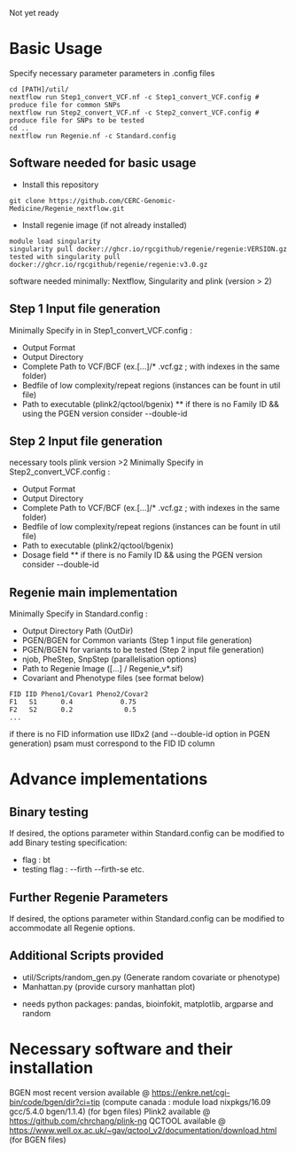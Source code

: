 Not yet ready

# Basic Usage

Specify necessary parameter parameters in .config files

```
cd [PATH]/util/
nextflow run Step1_convert_VCF.nf -c Step1_convert_VCF.config # produce file for common SNPs
nextflow run Step2_convert_VCF.nf -c Step2_convert_VCF.config # produce file for SNPs to be tested
cd ..
nextflow run Regenie.nf -c Standard.config
```
## Software needed for basic usage

- Install this repository
```
git clone https://github.com/CERC-Genomic-Medicine/Regenie_nextflow.git 
```
- Install regenie image (if not already installed)  
```
module load singularity    
singularity pull docker://ghcr.io/rgcgithub/regenie/regenie:VERSION.gz    
tested with singularity pull docker://ghcr.io/rgcgithub/regenie/regenie:v3.0.gz  
```
software needed minimally: Nextflow, Singularity and plink (version > 2)

## Step 1 Input file generation
Minimally Specify in in Step1_convert_VCF.config : 
 - Output Format
 - Output Directory
 - Complete Path to VCF/BCF (ex.[...]/* .vcf.gz ; with indexes in the same folder)
 - Bedfile of low complexity/repeat regions (instances can be fount in util file) 
 - Path to executable (plink2/qctool/bgenix)
** if there is no Family ID && using the PGEN version consider --double-id

## Step 2 Input file generation
necessary tools plink version >2
Minimally Specify in Step2_convert_VCF.config : 

 - Output Format
 - Output Directory
 - Complete Path to VCF/BCF (ex.[...]/* .vcf.gz ; with indexes in the same folder)
 - Bedfile of low complexity/repeat regions (instances can be fount in util file) 
 - Path to executable (plink2/qctool/bgenix)
 - Dosage field 
** if there is no Family ID && using the PGEN version consider --double-id

## Regenie main implementation
Minimally Specify in Standard.config : 
 - Output Directory Path (OutDir)
 - PGEN/BGEN for Common variants (Step 1 input file generation)
 - PGEN/BGEN for variants to be tested (Step 2 input file generation) 
 - njob, PheStep, SnpStep (parallelisation options)
 - Path to Regenie Image ([...] / Regenie_v*.sif) 
 - Covariant and Phenotype files (see format below)
```
FID IID Pheno1/Covar1 Pheno2/Covar2  
F1   S1      0.4            0.75
F2   S2      0.2             0.5
...
```
if there is no FID information use IIDx2 (and --double-id option in PGEN generation) psam must correspond to the FID ID column


# Advance implementations

## Binary testing
If desired, the options parameter within Standard.config can be modified to add Binary testing specification:
 - flag : bt
 - testing flag : --firth --firth-se etc.

## Further Regenie Parameters
If desired, the options parameter within Standard.config can be modified to accommodate all Regenie options.

## Additional Scripts provided
- util/Scripts/random_gen.py (Generate random covariate or phenotype)
- Manhattan.py (provide cursory manhattan plot)
* needs python packages: pandas, bioinfokit, matplotlib, argparse and random

# Necessary software and their installation

BGEN most recent version available @ https://enkre.net/cgi-bin/code/bgen/dir?ci=tip (compute canada : module load nixpkgs/16.09 gcc/5.4.0 bgen/1.1.4) (for bgen files)
Plink2 available @ https://github.com/chrchang/plink-ng
QCTOOL available @ https://www.well.ox.ac.uk/~gav/qctool_v2/documentation/download.html (for BGEN files)
